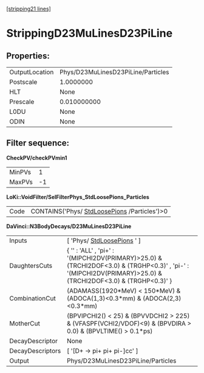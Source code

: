 [[stripping21 lines]](./stripping21-index)

# StrippingD23MuLinesD23PiLine

## Properties:

|                |                                    |
|----------------|------------------------------------|
| OutputLocation | Phys/D23MuLinesD23PiLine/Particles |
| Postscale      | 1.0000000                          |
| HLT            | None                               |
| Prescale       | 0.010000000                        |
| L0DU           | None                               |
| ODIN           | None                               |

## Filter sequence:

**CheckPV/checkPVmin1**

|        |     |
|--------|-----|
| MinPVs | 1   |
| MaxPVs | -1  |

**LoKi::VoidFilter/SelFilterPhys_StdLoosePions_Particles**

|      |                                                                              |
|------|------------------------------------------------------------------------------|
| Code | CONTAINS('Phys/ [StdLoosePions](./stripping21-stdloosepions) /Particles')\>0 |

**DaVinci::N3BodyDecays/D23MuLinesD23PiLine**

|                  |                                                                                                                                                                  |
|------------------|------------------------------------------------------------------------------------------------------------------------------------------------------------------|
| Inputs           | [ 'Phys/ [StdLoosePions](./stripping21-stdloosepions) ' ]                                                                                                      |
| DaughtersCuts    | { '' : 'ALL' , 'pi+' : '(MIPCHI2DV(PRIMARY)\>25.0) & (TRCHI2DOF\<3.0) & (TRGHP\<0.3)' , 'pi-' : '(MIPCHI2DV(PRIMARY)\>25.0) & (TRCHI2DOF\<3.0) & (TRGHP\<0.3)' } |
| CombinationCut   | (ADAMASS(1920\*MeV) \< 150\*MeV) & (ADOCA(1,3)\<0.3\*mm) & (ADOCA(2,3)\<0.3\*mm)                                                                                 |
| MotherCut        | (BPVIPCHI2() \< 25) & (BPVVDCHI2 \> 225) & (VFASPF(VCHI2/VDOF)\<9) & (BPVDIRA \> 0.0) & (BPVLTIME() \> 0.1\*ps)                                                  |
| DecayDescriptor  | None                                                                                                                                                             |
| DecayDescriptors | [ '[D+ -\> pi+ pi+ pi-]cc' ]                                                                                                                                 |
| Output           | Phys/D23MuLinesD23PiLine/Particles                                                                                                                               |
